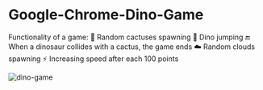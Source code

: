 # Google-Chrome-Dino-Game
 Functionality of a game:
🌵 Random cactuses spawning 
🦖 Dino jumping 
🔚 When a dinosaur collides with a cactus, the game ends
☁️ Random clouds spawning 
⚡️ Increasing speed after each 100 points


![dino-game](https://user-images.githubusercontent.com/63080047/202824447-cf05254d-0575-4a03-b351-0dd0ad243a97.gif)
